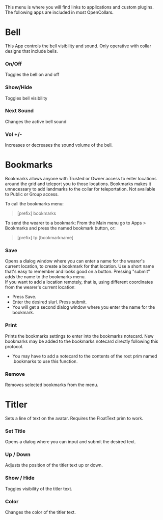 This menu is where you will find links to applications and custom plugins.  The following apps are included in most OpenCollars.

# Bell
This App controls the bell visibility and sound.  Only operative with collar designs that include bells.  
### On/Off
Toggles the bell on and off
### Show/Hide
Toggles bell visibility
### Next Sound
Changes the active bell sound
### Vol +/-
Increases or decreases the sound volume of the bell.

# Bookmarks
Bookmarks allows anyone with Trusted or Owner access to enter locations around the grid and teleport you to those locations.  Bookmarks makes it unnecessary to add landmarks to the collar for teleportation.  Not available to Public or Group access.

To call the bookmarks menu:
> [prefix] bookmarks  

To send the wearer to a bookmark:  From the Main menu go to Apps > Bookmarks and press the named bookmark button, or:

> [prefix] tp [bookmarkname]


### Save
Opens a dialog window where you can enter a name for the wearer's current location, to create a bookmark for that location. Use a short name that's easy to remember and looks good on a button.  Pressing "submit" adds the name to the bookmarks menu.   
If you want to add a location remotely, that is, using different coordinates from the wearer's current location:  
* Press Save.    
* Enter the desired slurl. Press submit.  
* You will get a second dialog window where you enter the name for the bookmark.

### Print
Prints the bookmarks settings to enter into the bookmarks notecard.  New bookmarks may be added to the bookmarks notecard directly following this protocol.  
* You may have to add a notecard to the contents of the root prim named .bookmarks to use this function.

### Remove
Removes selected bookmarks from the menu.


# Titler
Sets a line of text on the avatar.  Requires the FloatText prim to work.

### Set Title
Opens a dialog where you can input and submit the desired text.

### Up / Down
Adjusts the position of the titler text up or down.

### Show / Hide
Toggles visibility of the titler text.

### Color
Changes the color of the titler text.
